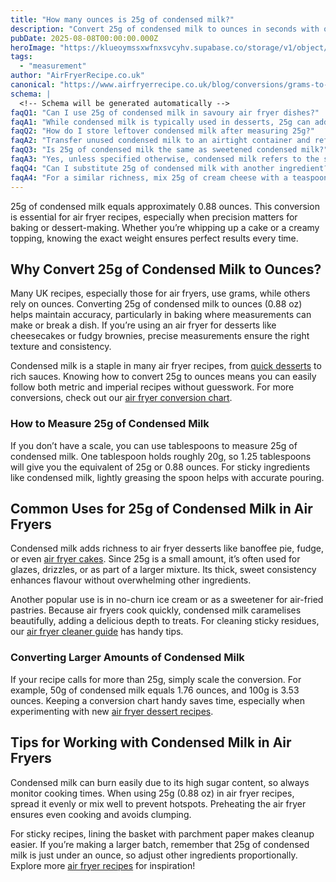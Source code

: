 ```yaml
---
title: "How many ounces is 25g of condensed milk?"
description: "Convert 25g of condensed milk to ounces in seconds with our simple guide. Perfect for air fryer recipes and precise baking measurements."
pubDate: 2025-08-08T00:00:00.000Z
heroImage: "https://klueoymssxwfnxsvcyhv.supabase.co/storage/v1/object/public/Shmucket/25g-condensed-milk-to-ounces.webp"
tags:
  - "measurement"
author: "AirFryerRecipe.co.uk"
canonical: "https://www.airfryerrecipe.co.uk/blog/conversions/grams-to-ounces/25g-condensed-milk-to-ounces"
schema: |
  <!-- Schema will be generated automatically -->
faqQ1: "Can I use 25g of condensed milk in savoury air fryer dishes?"
faqA1: "While condensed milk is typically used in desserts, 25g can add a touch of sweetness to glazes for meats like ham or chicken. Just balance it with acidic or spicy ingredients to avoid overpowering the dish."
faqQ2: "How do I store leftover condensed milk after measuring 25g?"
faqA2: "Transfer unused condensed milk to an airtight container and refrigerate. It stays fresh for up to two weeks. For longer storage, freeze it in small portions and thaw as needed."
faqQ3: "Is 25g of condensed milk the same as sweetened condensed milk?"
faqA3: "Yes, unless specified otherwise, condensed milk refers to the sweetened variety. Unsweetened condensed milk (evaporated milk) has a different consistency and isn’t interchangeable in recipes."
faqQ4: "Can I substitute 25g of condensed milk with another ingredient?"
faqA4: "For a similar richness, mix 25g of cream cheese with a teaspoon of sugar. However, condensed milk’s unique texture is hard to replicate, so adjustments may affect the final dish."
---
```

<p>25g of condensed milk equals approximately 0.88 ounces. This conversion is essential for air fryer recipes, especially when precision matters for baking or dessert-making. Whether you’re whipping up a cake or a creamy topping, knowing the exact weight ensures perfect results every time.</p>  

<h2>Why Convert 25g of Condensed Milk to Ounces?</h2>  
<p>Many UK recipes, especially those for air fryers, use grams, while others rely on ounces. Converting 25g of condensed milk to ounces (0.88 oz) helps maintain accuracy, particularly in baking where measurements can make or break a dish. If you’re using an air fryer for desserts like cheesecakes or fudgy brownies, precise measurements ensure the right texture and consistency.</p>  

<p>Condensed milk is a staple in many air fryer recipes, from <a href=https://www.airfryerrecipe.co.uk/recipes>quick desserts</a> to rich sauces. Knowing how to convert 25g to ounces means you can easily follow both metric and imperial recipes without guesswork. For more conversions, check out our <a href=https://www.airfryerrecipe.co.uk/air-fryer-conversion-chart>air fryer conversion chart</a>.</p>  

<h3>How to Measure 25g of Condensed Milk</h3>  
<p>If you don’t have a scale, you can use tablespoons to measure 25g of condensed milk. One tablespoon holds roughly 20g, so 1.25 tablespoons will give you the equivalent of 25g or 0.88 ounces. For sticky ingredients like condensed milk, lightly greasing the spoon helps with accurate pouring.</p>  

<h2>Common Uses for 25g of Condensed Milk in Air Fryers</h2>  
<p>Condensed milk adds richness to air fryer desserts like banoffee pie, fudge, or even <a href=https://www.airfryerrecipe.co.uk/recipe-category/cakes>air fryer cakes</a>. Since 25g is a small amount, it’s often used for glazes, drizzles, or as part of a larger mixture. Its thick, sweet consistency enhances flavour without overwhelming other ingredients.</p>  

<p>Another popular use is in no-churn ice cream or as a sweetener for air-fried pastries. Because air fryers cook quickly, condensed milk caramelises beautifully, adding a delicious depth to treats. For cleaning sticky residues, our <a href=https://www.airfryerrecipe.co.uk/air-fryer-cleaner>air fryer cleaner guide</a> has handy tips.</p>  

<h3>Converting Larger Amounts of Condensed Milk</h3>  
<p>If your recipe calls for more than 25g, simply scale the conversion. For example, 50g of condensed milk equals 1.76 ounces, and 100g is 3.53 ounces. Keeping a conversion chart handy saves time, especially when experimenting with new <a href=https://www.airfryerrecipe.co.uk/recipe-category/dessert>air fryer dessert recipes</a>.</p>  

<h2>Tips for Working with Condensed Milk in Air Fryers</h2>  
<p>Condensed milk can burn easily due to its high sugar content, so always monitor cooking times. When using 25g (0.88 oz) in air fryer recipes, spread it evenly or mix well to prevent hotspots. Preheating the air fryer ensures even cooking and avoids clumping.</p>  

<p>For sticky recipes, lining the basket with parchment paper makes cleanup easier. If you’re making a larger batch, remember that 25g of condensed milk is just under an ounce, so adjust other ingredients proportionally. Explore more <a href=https://www.airfryerrecipe.co.uk>air fryer recipes</a> for inspiration!</p>
